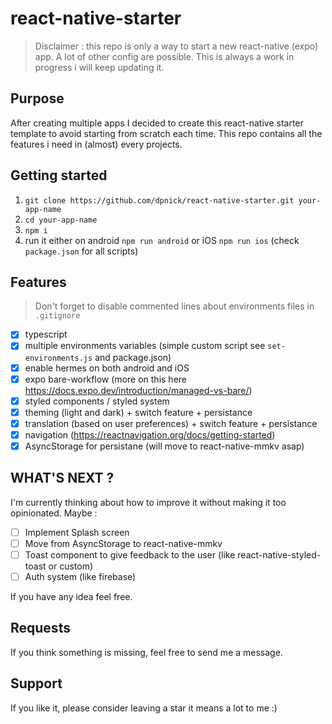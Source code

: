 # react-native-starter

> Disclaimer : this repo is only a way to start a new react-native (expo) app. A lot of other config are possible. This is always a work in progress i will keep updating it.

## Purpose

After creating multiple apps I decided to create this react-native starter template to avoid starting from scratch each time.
This repo contains all the features i need in (almost) every projects.

## Getting started

1. `git clone https://github.com/dpnick/react-native-starter.git your-app-name`
2. `cd your-app-name`
3. `npm i`
4. run it either on android `npm run android` or iOS `npm run ios` (check `package.json` for all scripts)

## Features

> Don't forget to disable commented lines about environments files in `.gitignore`

- [x] typescript
- [x] multiple environments variables (simple custom script see `set-environments.js` and package.json)
- [x] enable hermes on both android and iOS
- [x] expo bare-workflow (more on this here https://docs.expo.dev/introduction/managed-vs-bare/)
- [x] styled components / styled system
- [x] theming (light and dark) + switch feature + persistance
- [x] translation (based on user preferences) + switch feature + persistance
- [x] navigation (https://reactnavigation.org/docs/getting-started)
- [x] AsyncStorage for persistane (will move to react-native-mmkv asap)

## WHAT'S NEXT ?

I'm currently thinking about how to improve it without making it too opinionated.
Maybe :

- [ ] Implement Splash screen
- [ ] Move from AsyncStorage to react-native-mmkv
- [ ] Toast component to give feedback to the user (like react-native-styled-toast or custom)
- [ ] Auth system (like firebase)

If you have any idea feel free.

## Requests

If you think something is missing, feel free to send me a message.

## Support

If you like it, please consider leaving a star it means a lot to me :)

